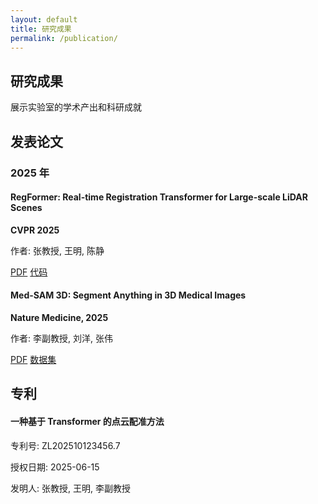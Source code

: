 ```yaml
---
layout: default
title: 研究成果
permalink: /publication/
---
```


<!-- 页面头部横幅区域 -->
<section class="page-header">
    <div class="container">
        <h1>研究成果</h1>
        <p>展示实验室的学术产出和科研成就</p>
    </div>
</section>

<!-- 论文发表内容区域 -->
<section class="content-section">
    <div class="container">
        <h2>发表论文</h2>        
        <!-- 按年份分组的论文列表 -->
        <div class="publication-year">
            <h3>2025 年</h3>            
            <div class="publication-list">
                <!-- 第一篇论文 -->
                <div class="publication-item">
                    <h4>RegFormer: Real-time Registration Transformer for Large-scale LiDAR Scenes</h4>
                    <p><strong>CVPR 2025</strong></p>
                    <p>作者: 张教授, 王明, 陈静</p>
                    <div class="publication-links">
                        <a href="#" class="cta-button small">PDF</a>
                        <a href="#" class="cta-button small secondary">代码</a>
                    </div>
                </div>                
                <!-- 第二篇论文 -->
                <div class="publication-item">
                    <h4>Med-SAM 3D: Segment Anything in 3D Medical Images</h4>
                    <p><strong>Nature Medicine, 2025</strong></p>
                    <p>作者: 李副教授, 刘洋, 张伟</p>
                    <div class="publication-links">
                        <a href="#" class="cta-button small">PDF</a>
                        <a href="#" class="cta-button small secondary">数据集</a>
                    </div>
                </div>
            </div>
        </div>
    </div>
</section>

<!-- 专利内容区域，使用浅灰色背景区分 -->
<section class="content-section">
    <div class="container">
        <h2>专利</h2>        
        <div class="patent-list">
            <!-- 专利项目 -->
            <div class="patent-item">
                <h4>一种基于 Transformer 的点云配准方法</h4>
                <p>专利号: ZL202510123456.7</p>
                <p>授权日期: 2025-06-15</p>
                <p>发明人: 张教授, 王明, 李副教授</p>
            </div>
        </div>
    </div>
</section>